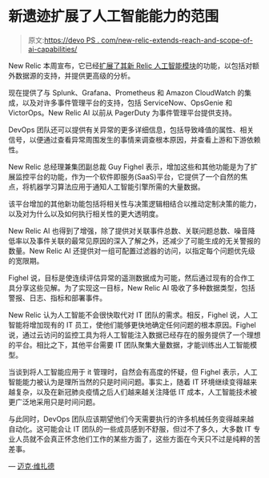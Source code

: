 # 新遗迹扩展了人工智能能力的范围

> 原文:[https://devo PS . com/new-relic-extends-reach-and-scope-of-ai-capabilities/](https://devops.com/new-relic-extends-reach-and-scope-of-ai-capabilities/)

New Relic 本周宣布，它已经[扩展了其新 Relic 人工智能模块](https://newrelic.com/press-release/20200414)的功能，以包括对额外数据源的支持，并提供更高级的分析。

现在提供了与 Splunk、Grafana、Prometheus 和 Amazon CloudWatch 的集成，以及对许多事件管理平台的支持，包括 ServiceNow、OpsGenie 和 VictorOps。New Relic AI 以前从 PagerDuty 为事件管理平台提供支持。

DevOps 团队还可以提供有关异常的更多详细信息，包括导致峰值的属性、相关信号，以便通过查看异常周围发生的事情来调查根本原因，并查看上游和下游依赖性。

New Relic 总经理兼集团副总裁 Guy Fighel 表示，增加这些和其他功能是为了扩展监控平台的功能，作为一个软件即服务(SaaS)平台，它提供了一个自然的焦点，将机器学习算法应用于通知人工智能引擎所需的大量数据。

该平台增加的其他新功能包括将相关性与决策逻辑相结合以推动定制决策的能力，以及对为什么以及如何执行相关性的更大透明度。

New Relic AI 也得到了增强，除了提供对关联事件总数、关联问题总数、噪音降低率以及事件关联的最常见原因的深入了解之外，还减少了可能生成的无关警报的数量。New Relic AI 还提供对一组可配置过滤器的访问，以指定每个问题优先级的宽限期。

Fighel 说，目标是使连续评估异常的遥测数据成为可能，然后通过现有的合作工具分享这些见解。为了实现这一目标，New Relic AI 吸收了多种数据类型，包括警报、日志、指标和部署事件。

New Relic 认为人工智能不会很快取代对 IT 团队的需求。相反，Fighel 说，人工智能将增加现有的 IT 员工，使他们能够更快地确定任何问题的根本原因。Fighel 说，通过云访问的监控工具为将人工智能注入数据已经存在的服务提供了一个理想的平台。相比之下，其他平台需要 IT 团队聚集大量数据，才能训练出人工智能模型。

当谈到将人工智能应用于 it 管理时，自然会有高度的怀疑，但 Fighel 表示，人工智能能力被认为是理所当然的只是时间问题。事实上，随着 IT 环境继续变得越来越复杂，以及在新冠肺炎疫情之后人们越来越关注降低 IT 成本，人工智能技术被更广泛地采用只是时间问题。

与此同时，DevOps 团队应该期望他们今天需要执行的许多机械任务变得越来越自动化。这可能会让 IT 团队的一些成员感到不舒服，但过不了多久，大多数 IT 专业人员就不会真正怀念他们工作的某些方面了，这些方面在今天只不过是纯粹的苦差事。

— [迈克·维扎德](https://devops.com/author/mike-vizard/)